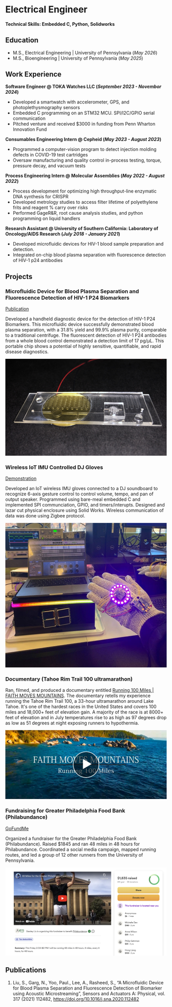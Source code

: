 # Electrical Engineer

#### Technical Skills: Embedded C, Python, Solidworks

## Education
- M.S., Electrical Engineering | University of Pennsylvania (_May 2026_)							        		
- M.S., Bioengineering | University of Pennsylvania (_May 2025_)

## Work Experience
**Software Engineer @ TOKA Watches LLC (_September 2023 - Novembor 2024_)**
- Developed a smartwatch with accelerometer, GPS, and photoplethysmography sensors
- Embedded C programming on an STM32 MCU. SPI/I2C/GPIO serial communication
- Pitched venture and received $3000 in funding from Penn Wharton Innovation Fund

**Consumables Engineering Intern @ Cepheid (_May 2023 - August 2023_)**
- Programmed a computer-vision program to detect injection molding defects in COVID-19 test cartridges
- Oversaw manufacturing and quality control in-process testing, torque, pressure decay, and vacuum tests

**Process Engineering Intern @ Molecular Assemblies (_May 2022 - August 2022_)**
- Process development for optimizing high throughput-line enzymatic DNA synthesis for CRISPR 
- Developed metrology studies to access filter lifetime of polyethylene frits and reagent % carry over risks
- Performed GageR&R, root cause analysis studies, and python programming on liquid handlers   

**Research Assistant @ University of Southern California: Laboratory of Oncology/AIDS Research (_July 2018 - January 2021_)**
- Developed microfluidic devices for HIV-1 blood sample preparation and detection.
- Integrated on-chip blood plasma separation with fluorescence detection of HIV-1 p24 antibodies

## Projects
### Microfluidic Device for Blood Plasma Separation and Fluorescence Detection of HIV-1 P24 Biomarkers 
[Publication](https://doi.org/10.1016/j.sna.2020.112482)

Developed a handheld diagnostic device for the detection of HIV-1 P24 Biomarkers. This microfluidic device successfully demonstrated blood plasma separation, with a 31.8% yield and 99.9% plasma purity, comparable to a traditional centrifuge. The fluorescent detection of HIV-1 P24 antibodies from a whole blood control demonstrated a detection limit of 17 pg/µL. This portable chip shows a potential of highly sensitive, quantifiable, and rapid disease diagnostics. 

![Blood Diagnostic Device](/assets/HIV_Detection_Microfluidic_Device.png)

### Wireless IoT IMU Controlled DJ Gloves 

[Demonstration](https://drive.google.com/file/d/1piwq2ZgpzOjEnAbGEd-KqYV-RUSKMKzg/view?usp=sharing)

Developed an IoT wireless IMU gloves connected to a DJ soundboard to recognize 6-axis gesture control to control volume, tempo, and pan of output speaker. Programmed using bare-meal embedded C and implemented SPI communciation, GPIO, and timers/interupts. Designed and lazar cut physical enclosure using Solid Works. Wireless communication of data was done using Zigbee protocol. 

![DJ Gloves](/assets/Dj_Gloves.jpg)

### Documentary (Tahoe Rim Trail 100 ultramarathon)

Ran, filmed, and produced a documentary entitled [Running 100 Miles | FAITH MOVES MOUNTAINS](https://www.youtube.com/watch?v=OV_XZTa8c1Y&ab_channel=StanleyLiu). The documentary retells my experience running the Tahoe Rim Trail 100, a 33-hour ultramarathon around Lake Tahoe. It's one of the hardest races in the United States and covers 100 miles and 18,000+ feet of elevation gain. A majority of the race is at 8000+ feet of elevation and in July temperatures rise to as high as 97 degrees drop as low as 51 degrees at night exposing runners to hypothermia.  

<a href="https://www.youtube.com/watch?v=OV_XZTa8c1Y&ab_channel=StanleyLiu" target="_blank">

![Thumbnail_Ultramarathon](/assets/Thumbnail_Ultramarathon.jpg)

</a>

### Fundraising for Greater Philadelphia Food Bank (Philabundance)

[GoFundMe](https://gofundme.com/Phili-Food-Banks)

Organized a fundraiser for the Greater Philadelphia Food Bank (Philabundance). Raised $1845 and ran 48 miles in 48 hours for Philabundance. Coordinated a social media campaign, mapped running routes, and led a group of 12 other runners from the University of Pennsylvania. 

![Clip](/assets/GoFundMe.png)

## Publications
1. Liu, S., Garg, N., Yoo, Paul., Lee, A., Rasheed, S., “A Microfluidic Device for Blood Plasma Separation and Fluorescence Detection of Biomarker using Acoustic Microstreaming”, Sensors and Actuators A: Physical, vol. 317 (2021) 112482, https://doi.org/10.1016/j.sna.2020.112482

